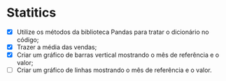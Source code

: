 # Statitics

- [x] Utilize os métodos da biblioteca Pandas para tratar o dicionário no código;
- [x] Trazer a média das vendas;
- [x] Criar um gráfico de barras vertical mostrando o mês de referência e o valor;
- [ ] Criar um gráfico de linhas mostrando o mês de referência e o valor.
